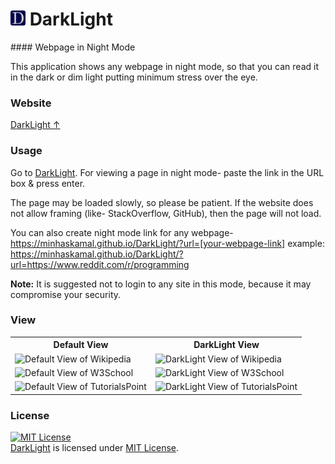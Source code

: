 <h1> <img src="https://github.com/MinhasKamal/DarkLight/raw/master/res/darklight-icon.png" width="24" height=auto /> DarkLight </h1>
#### Webpage in Night Mode

This application shows any webpage in night mode, so that you can read it in the dark or dim light putting minimum stress over the eye.

### Website

[DarkLight ↑](https://minhaskamal.github.io/DarkLight/)

### Usage

Go to [DarkLight](https://minhaskamal.github.io/DarkLight/). For viewing a page in night mode- paste the link in the URL box & press enter.

The page may be loaded slowly, so please be patient. If the website does not allow framing (like- StackOverflow, GitHub), then the page will not load.

You can also create night mode link for any webpage-
    https://minhaskamal.github.io/DarkLight/?url=[your-webpage-link]
    example: https://minhaskamal.github.io/DarkLight/?url=https://www.reddit.com/r/programming

**Note:** It is suggested not to login to any site in this mode, because it may compromise your security.

### View
  <div align="center">
  <table>
  <tr>
  <th>Default View</th>
  <th>DarkLight View</th>
  </tr>
  <tr>
  <td><img src="https://cloud.githubusercontent.com/assets/5456665/22891984/3d4d78c8-f23b-11e6-8101-8e5650dc19eb.png" height="200" width=auto title="Default View of Wikipedia"></td>
  <td><img src="https://cloud.githubusercontent.com/assets/5456665/22891985/3d4fa652-f23b-11e6-979b-6b5b574e1783.png" height="200" width=auto title="DarkLight View of Wikipedia"></td>
  </tr>
  <tr>
  <td><img src="https://cloud.githubusercontent.com/assets/5456665/22891988/3d564368-f23b-11e6-8502-828608cfea80.png" height="200" width=auto title="Default View of W3School"></td>
  <td><img src="https://cloud.githubusercontent.com/assets/5456665/22891986/3d509b98-f23b-11e6-94d9-cc23577b8b87.png" height="200" width=auto title="DarkLight View of W3School"></td>
  </tr>
  <tr>
  <td><img src="https://cloud.githubusercontent.com/assets/5456665/22891987/3d527184-f23b-11e6-9550-669c6a4e9a34.png" height="200" width=auto title="Default View of TutorialsPoint"></td>
  <td><img src="https://cloud.githubusercontent.com/assets/5456665/22891983/3d4ca8d0-f23b-11e6-9bdd-be53743bc286.png" height="200" width=auto title="DarkLight View of TutorialsPoint"></td>
  </tr>
  </table>
  </div>

### License
<a rel="license" href="https://opensource.org/licenses/MIT"><img alt="MIT License" src="https://cloud.githubusercontent.com/assets/5456665/18950087/fbe0681a-865f-11e6-9552-e59d038d5913.png" width="60em" height=auto/></a><br/><a href="https://github.com/MinhasKamal/DarkLight">DarkLight</a> is licensed under <a rel="license" href="https://opensource.org/licenses/MIT">MIT License</a>.
